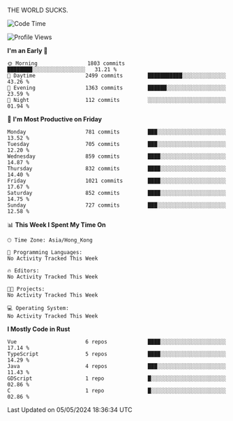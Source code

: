 THE WORLD SUCKS.

<!--START_SECTION:waka-->
![Code Time](http://img.shields.io/badge/Code%20Time-170%20hrs%2049%20mins-blue)

![Profile Views](http://img.shields.io/badge/Profile%20Views-0-blue)

**I'm an Early 🐤** 

```text
🌞 Morning                1803 commits        ████████░░░░░░░░░░░░░░░░░   31.21 % 
🌆 Daytime                2499 commits        ███████████░░░░░░░░░░░░░░   43.26 % 
🌃 Evening                1363 commits        ██████░░░░░░░░░░░░░░░░░░░   23.59 % 
🌙 Night                  112 commits         ░░░░░░░░░░░░░░░░░░░░░░░░░   01.94 % 
```
📅 **I'm Most Productive on Friday** 

```text
Monday                   781 commits         ███░░░░░░░░░░░░░░░░░░░░░░   13.52 % 
Tuesday                  705 commits         ███░░░░░░░░░░░░░░░░░░░░░░   12.20 % 
Wednesday                859 commits         ████░░░░░░░░░░░░░░░░░░░░░   14.87 % 
Thursday                 832 commits         ████░░░░░░░░░░░░░░░░░░░░░   14.40 % 
Friday                   1021 commits        ████░░░░░░░░░░░░░░░░░░░░░   17.67 % 
Saturday                 852 commits         ████░░░░░░░░░░░░░░░░░░░░░   14.75 % 
Sunday                   727 commits         ███░░░░░░░░░░░░░░░░░░░░░░   12.58 % 
```


📊 **This Week I Spent My Time On** 

```text
🕑︎ Time Zone: Asia/Hong_Kong

💬 Programming Languages: 
No Activity Tracked This Week

🔥 Editors: 
No Activity Tracked This Week

🐱‍💻 Projects: 
No Activity Tracked This Week

💻 Operating System: 
No Activity Tracked This Week
```

**I Mostly Code in Rust** 

```text
Vue                      6 repos             ████░░░░░░░░░░░░░░░░░░░░░   17.14 % 
TypeScript               5 repos             ████░░░░░░░░░░░░░░░░░░░░░   14.29 % 
Java                     4 repos             ███░░░░░░░░░░░░░░░░░░░░░░   11.43 % 
GDScript                 1 repo              █░░░░░░░░░░░░░░░░░░░░░░░░   02.86 % 
C                        1 repo              █░░░░░░░░░░░░░░░░░░░░░░░░   02.86 % 
```




 Last Updated on 05/05/2024 18:36:34 UTC
<!--END_SECTION:waka-->
